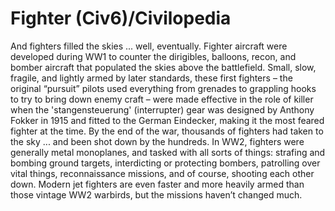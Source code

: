 # Fighter (Civ6)/Civilopedia

And fighters filled the skies ... well, eventually. Fighter aircraft were developed during WW1 to counter the dirigibles, balloons, recon, and bomber aircraft that populated the skies above the battlefield. Small, slow, fragile, and lightly armed by later standards, these first fighters – the original “pursuit” pilots used everything from grenades to grappling hooks to try to bring down enemy craft – were made effective in the role of killer when the 'stangensteuerung' (interrupter) gear was designed by Anthony Fokker in 1915 and fitted to the German Eindecker, making it the most feared fighter at the time. By the end of the war, thousands of fighters had taken to the sky ... and been shot down by the hundreds. In WW2, fighters were generally metal monoplanes, and tasked with all sorts of things: strafing and bombing ground targets, interdicting or protecting bombers, patrolling over vital things, reconnaissance missions, and of course, shooting each other down. Modern jet fighters are even faster and more heavily armed than those vintage WW2 warbirds, but the missions haven’t changed much.